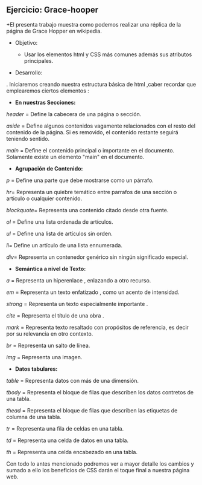 ## Ejercicio: Grace-hooper
 +El presenta trabajo  muestra como podemos realizar una réplica de la página de Grace Hopper en wikipedia.
 * Objetivo:

    - Usar  los elementos html y CSS más comunes además sus atributos principales.


 * Desarrollo:

  .  Iniciaremos creando nuestra estructura  básica de html ,caber recordar que emplearemos ciertos elementos :

 * **En nuestras Secciones:**

  *header* = Define la cabecera de una página o sección.

  *aside* = Define algunos contenidos vagamente relacionados con el resto del contenido de la página. Si es removido, el contenido restante seguirá teniendo sentido.

  *main* = Define el contenido principal o importante en el documento. Solamente existe un elemento "main" en el documento.

 * **Agrupación de Contenido:**

  *p*	= Define una parte que debe mostrarse como un párrafo.

 *hr*= Representa un quiebre temático entre parrafos de una sección o articulo o cualquier contenido.

  *blockquote*= Representa una contenido citado desde otra fuente.

  *ol* = Define una lista ordenada de artículos.

  *ul* =	Define una lista de artículos sin orden.

  *li*= Define un artículo de una lista ennumerada.

  *div*= Representa un contenedor genérico sin ningún significado especial.

 * **Semántica a nivel de Texto:**

  *a* = Representa un hiperenlace , enlazando a otro recurso.

  *em* = Representa un texto enfatizado , como un acento de intensidad.

 *strong*	= Representa un texto especialmente importante .

 *cite* = Representa el título de una obra .

 *mark* =	Representa texto resaltado con propósitos de referencia, es decir por su relevancia en otro contexto.

   *br* = Representa un salto de línea.

   *img*	= Representa una imagen.

 * **Datos tabulares:**

  *table* = Representa datos con más de una dimensión.

  *tbody* = Representa el bloque de filas que describen los datos contretos  de una tabla.

  *thead* = Representa el bloque de filas que describen las etiquetas de columna de una tabla.

  *tr* =	Representa una fila de celdas en una tabla.

  *td*	= Representa una celda de datos en una tabla.

  *th* = Representa una celda encabezado en una tabla.


 Con todo lo antes mencionado podremos ver a mayor detalle los cambios y sumado a ello los beneficios de CSS darán el toque final a nuestra página web.
